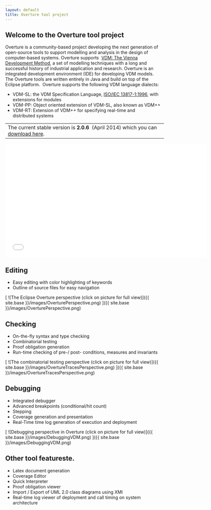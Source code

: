 ```yaml
--- 
layout: default 
title: Overture tool project 
---
```


## Welcome to the Overture tool project

Overture is a community-based project developing the next generation of open-source tools to support modelling and analysis in the design of computer-based systems. Overture supports  [VDM: The Vienna Development Method](http://www.vdmportal.org/), a set of modelling techniques with a long and successful history of industrial application and research. 
Overture is an integrated development environment (IDE) for developing VDM models. 
The Overture tools are written entirely in Java and build on top of the Eclipse platform. 
Overture supports the following VDM language dialects:

- VDM-SL: the VDM Specification Language, [ISO/IEC 13817-1:1996](http://www.iso.org/iso/iso_catalogue/catalogue_tc/catalogue_detail.htm?csnumber=22988), with extensions for modules
- VDM-PP: Object oriented extension of VDM-SL, also known as VDM++
- VDM-RT: Extension of VDM++ for specifying real-time and distributed systems 

||
|----------|
| The current stable version is **2.0.6**  (April 2014) which you can [download here](https://github.com/overturetool/overture/releases/tag/Release%2F2.0.6).|

<iframe width="640" height="360" src="//www.youtube.com/embed/w8pe1jZsox4" frameborder="0" allowfullscreen></iframe>

## Editing

- Easy editing with color highlighting of keywords
- Outline of source files for easy navigation

[ ![The Eclipse Overture perspective (click on picture for full view)]({{ site.base }}/images/OverturePerspective.png) ]({{ site.base }}/images/OverturePerspective.png)

## Checking

- On-the-fly syntax and type checking
- Combinatorial testing
- Proof obligation generation
- Run-time checking of pre-/ post- conditions, measures and invariants

[ ![The combinatorial testing perspective (click on picture for full view)]({{ site.base }}/images/OvertureTracesPerspective.png) ]({{ site.base }}/images/OvertureTracesPerspective.png)

## Debugging

- Integrated debugger
- Advanced breakpoints (conditional/hit count)
- Stepping
- Coverage generation and presentation
- Real-Time time log generation of execution and deployment

[ ![Debugging perspective in Overture (click on picture for full view)]({{ site.base }}/images/DebuggingVDM.png) ]({{ site.base }}/images/DebuggingVDM.png)

## Other tool featureste.

- Latex document generation
- Coverage Editor
- Quick Interpreter
- Proof obligation viewer
- Import / Export of UML 2.0 class diagrams using XMI
- Real-time log viewer of deployment and call timing on system architecture
